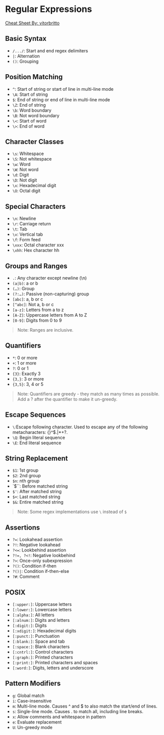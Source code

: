 # Regular Expressions
[Cheat Sheet By: vitorbritto](https://gist.github.com/vitorbritto/9ff58ef998100b8f19a0#file-regex-md)
## Basic Syntax
- `/.../`: Start and end regex delimiters
- `|`: Alternation
- `()`: Grouping
## Position Matching
- `^`: Start of string or start of line in multi-line mode
- `\A`: Start of string
- `$`: End of string or end of line in multi-line mode
- `\Z`: End of string
- `\b`: Word boundary
- `\B`: Not word boundary
- `\<`: Start of word
- `\>`: End of word
## Character Classes
- `\s`: Whitespace
- `\S`: Not whitespace
- `\w`: Word
- `\W`: Not word
- `\d`: Digit
- `\D`: Not digit
- `\x`: Hexade­cimal digit
- `\O`: Octal digit
## Special Characters
- `\n`: Newline
- `\r`: Carriage return
- `\t`: Tab
- `\v`: Vertical tab
- `\f`: Form feed
- `\xxx`: Octal character xxx
- `\xhh`: Hex character hh
## Groups and Ranges
- `.`: Any character except newline (\n)
- `(a|b)`: a or b
- `(…)`: Group
- `(?:…)`: Passive (non-c­apt­uring) group
- `[abc]`: a, b or c
- `[^abc]`: Not a, b or c
- `[a-z]`: Letters from a to z
- `[A-Z]`: Uppercase letters from A to Z
- `[0-9]`: Digits from 0 to 9
> Note: Ranges are inclusive.
## Quantifiers
- `*`: 0 or more
- `+`: 1 or more
- `?`: 0 or 1
- `{3}`: Exactly 3
- `{3,}`: 3 or more
- `{3,5}`: 3, 4 or 5
> Note: Quantifiers are greedy - they match as many times as possible. Add a ? after the quantifier to make it un-greedy.
## Escape Sequences
- `\`:Escape following character. Used to escape any of the following metacharacters: {}[]()^$.|*+?\.
- `\Q`: Begin literal sequence
- `\E`: End literal sequence
## String Replacement
- `$1`: 1st group
- `$2`: 2nd group
- `$n`: nth group
- `$``: Before matched string
- `$'`: After matched string
- `$+`: Last matched string
- `$&`: Entire matched string
> Note: Some regex implem­ent­ations use `\` instead of `$`
## Assertions
- `?=`: Lookahead assertion
- `?!`: Negative lookahead
- `?<=`: Lookbehind assertion
- ``?!=, ?<!``: Negative lookbehind
- `?>`: Once-only subexp­ression
- `?()`: Condition if-then
- `?()|`: Condition if-then-else
- `?#`: Comment
## POSIX
- `[:upper:]`: Uppercase letters
- `[:lower:]`: Lowercase letters
- `[:alpha:]`: All letters
- `[:alnum:]`: Digits and letters
- `[:digit:]`: Digits
- `[:xdigit:]`: Hexade­cimal digits
- `[:punct:]`: Punctu­ation
- `[:blank:]`: Space and tab
- `[:space:]`: Blank characters
- `[:cntrl:]`: Control characters
- `[:graph:]`: Printed characters
- `[:print:]`: Printed characters and spaces
- `[:word:]`: Digits, letters and underscore
## Pattern Modifiers
- `g`: Global match
- `i`: Case-i­nse­nsitive
- `m`: Multi-line mode. Causes ^ and $ to also match the start/end of lines.
- `s`: Single-line mode. Causes . to match all, including line breaks.
- `x`: Allow comments and whitespace in pattern
- `e`: Evaluate replac­ement
- `U`: Un-greedy mode